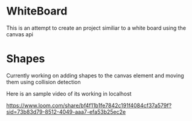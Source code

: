 # WhiteBoard

This is an attempt to create an project similiar to a white board using the canvas api

# Shapes

Currently working on adding shapes to the canvas element and moving them using collision detection

 Here is an sample video of its working in localhost

https://www.loom.com/share/bf4f11b1fe7842c191f4084cf37a579f?sid=73b83d79-8512-4049-aaa7-efa53b25ec2e
